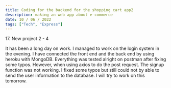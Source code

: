 ```yaml
---
title: Coding for the backend for the shopping cart app2
description: making an web app about e-commerce
date: 10 / 06 / 2022
tags: ["Tech", "Express"]
---
```


<p>17. New project 2 - 4 </p>

<p> It has been a long day on work. I managed to work on the login system in the evening. I have connected the front end and the back end by using heroku with MongoDB. Everything was tested alright on postman after fixing some typos. However, when using axios to do the post request. The signup function was not working. I fixed some typos but still could not by able to send the user information to the database. I will try to work on this tomorrow.
</p>
